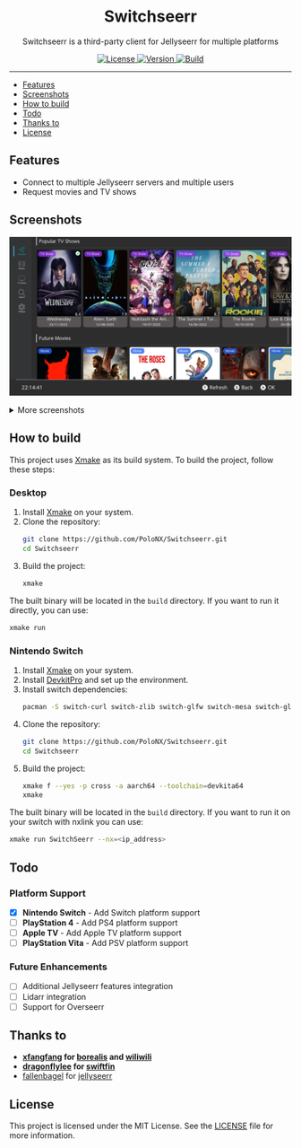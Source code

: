 <div align="center">
    <h1>Switchseerr</h1>
    <p>Switchseerr is a third-party client for Jellyseerr for multiple platforms</p>
</div>

<p align="center">
    <a rel="LICENSE" href="https://github.com/PoloNX/Switchseerr/blob/master/LICENSE">
        <img src="https://img.shields.io/static/v1?label=license&message=MIT&labelColor=111111&color=0057da&style=for-the-badge&logo=data%3Aimage/png%3Bbase64%2CiVBORw0KGgoAAAANSUhEUgAAABQAAAATCAYAAACQjC21AAAACXBIWXMAAAsTAAALEwEAmpwYAAAAIGNIUk0AAHpFAACAgwAA/FcAAIDoAAB5FgAA8QEAADtfAAAcheDStWoAAAFGSURBVHjarJK9LgRhFIafWUuiEH/rJwrJClEq3IELUKgo3IrETWh0FC7BNVih0AoKBQoEydq11qMwm5yMsbPEm3yZd55zvnfO92VQKVhLak09UZeL%2BrsVZ9Qdv2tXnf1NYEndUushZFGthvemuq32FwWuq%2BeZid5DvZGpXambeYGr6qnd9dGldqaudQL3QuFWvVbbmaC6%2BprDr9WbwA4SdQW4BwaABb50CTykfjjwC%2BAx9SPAfOANYDxRCXpOnxNAM4ePA63Ul8NHR4E2QClsGgGG0jUR%2BFjglcAn8/pj4HTwUz/42FPJ68lOSDhCkR/O46XM0Qh3VcRH83jph%2BZefKUosBr8XA%2B%2BmufLAR4Dh6k/CrzWA691YOc/3Ejv6iNM3k59Xw%2B8D3gC9hN1ErjjfzSbqHVg8J8CG2XgBXgL4/9VCdD6HACaHdcHGCRMgQAAAABJRU5ErkJggg%3D%3D" alt=License>
    </a>
    <a rel="VERSION" href="https://github.com/PoloNX/AtmoPackUpdater">
        <img src="https://img.shields.io/static/v1?label=version&message=1.0.0&labelColor=111111&color=06f&style=for-the-badge" alt="Version">
    </a>
    <a rel="BUILD" href="https://github.com/PoloNX/Switchseerr/actions">
        <img src="https://img.shields.io/github/actions/workflow/status/PoloNX/Switchseerr/c-cpp.yml?branch=master &labelColor=111111&color=06f&style=for-the-badge" alt=Build>
    </a>
</p>

---

- [Features](#features)
- [Screenshots](#screenshots)
- [How to build](#how-to-build)
- [Todo](#todo)
- [Thanks to](#thanks-to)
- [License](#license)


## Features
- Connect to multiple Jellyseerr servers and multiple users
- Request movies and TV shows

## Screenshots

![](./screenshots/1.png)

<details>
    <summary>More screenshots</summary>
    <img src="https://raw.githubusercontent.com/PoloNX/Switchseerr/master/screenshots/2.png" alt="Screenshot 1">
    <img src="https://raw.githubusercontent.com/PoloNX/Switchseerr/master/screenshots/3.png" alt="Screenshot 2">
    <img src="https://raw.githubusercontent.com/PoloNX/Switchseerr/master/screenshots/4.png" alt="Screenshot 3">
    <img src="https://raw.githubusercontent.com/PoloNX/Switchseerr/master/screenshots/5.png" alt="Screenshot 4">
</details>

## How to build

This project uses [Xmake](https://xmake.io/) as its build system. To build the project, follow these steps:

### Desktop

1. Install [Xmake](https://xmake.io/#/getting_started) on your system.
2. Clone the repository:
   ```bash
   git clone https://github.com/PoloNX/Switchseerr.git
   cd Switchseerr
   ```
3. Build the project:
    ```bash
   xmake
   ```
The built binary will be located in the `build` directory.
If you want to run it directly, you can use:
   ```bash
   xmake run
   ```

### Nintendo Switch
1. Install [Xmake](https://xmake.io/#/getting_started) on your system.
2. Install [DevkitPro](https://devkitpro.org/wiki/Getting_Started) and set up the environment.
3. Install switch dependencies:
   ```bash
   pacman -S switch-curl switch-zlib switch-glfw switch-mesa switch-glm
   ```
4. Clone the repository:
   ```bash
   git clone https://github.com/PoloNX/Switchseerr.git
   cd Switchseerr
   ```
5. Build the project:
   ```bash
   xmake f --yes -p cross -a aarch64 --toolchain=devkita64
   xmake
   ```
The built binary will be located in the `build` directory.
If you want to run it on your switch with nxlink you can use:
   ```bash
   xmake run SwitchSeerr --nx=<ip_address>
   ```

## Todo

### Platform Support
- [x] **Nintendo Switch** - Add Switch platform support
- [ ] **PlayStation 4** - Add PS4 platform support
- [ ] **Apple TV** - Add Apple TV platform support  
- [ ] **PlayStation Vita** - Add PSV platform support

### Future Enhancements
- [ ] Additional Jellyseerr features integration
- [ ] Lidarr integration
- [ ] Support for Overseerr

## Thanks to
- **[xfangfang](https://github.com/xfangfang) for [borealis](https://github.com/xfangfang/borealis) and [wiliwili](https://github.com/xfangfang/wiliwili)**
- **[dragonflylee](https://github.com/dragonflylee) for [swiftfin](https://github.com/dragonflylee/swiftfin)**
- [fallenbagel](https://github.com/fallenbagel) for [jellyseerr](https://github.com/fallenbagel/jellyseerr)

## License
This project is licensed under the MIT License. See the [LICENSE](https://github.com/PoloNX/Switchseerr/blob/master/LICENSE) file for more information.